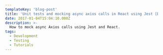 ```yaml
---
templateKey: 'blog-post'
title: 'Unit tests and mocking async axios calls in React using Jest [DRAFT]'
date: 2017-01-04T15:04:10.000Z
description: >-
  How to mock async Axios calls using Jest and React.
tags:
  - Development
  - Testing
  - Tutorials
---
```





